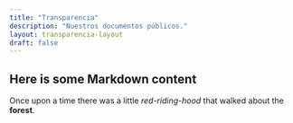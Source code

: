 ```yaml
---
title: "Transparencia"
description: "Nuestros documentos públicos."
layout: transparencia-layout
draft: false
---
```


## Here is some Markdown content

Once upon a time there was a little _red-riding-hood_ that walked about the **forest**.


